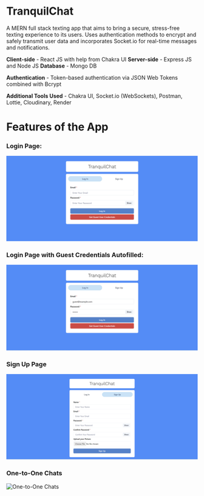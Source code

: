 # TranquilChat

A MERN full stack texting app that aims to bring a secure, stress-free texting experience to its users. Uses authentication methods to encrypt and safely transmit user data and incorporates Socket.io for real-time messages and notifications. 

**Client-side** - React JS with help from Chakra UI
**Server-side** - Express JS and Node JS
**Database** - Mongo DB

**Authentication** - Token-based authentication via JSON Web Tokens combined with Bcrypt

**Additional Tools Used** - Chakra UI, Socket.io (WebSockets), Postman, Lottie, Cloudinary, Render

# Features of the App

### Login Page: 

![Login Page](screenshots/Login-Page.png)

### Login Page with Guest Credentials Autofilled: 

![Login Page with Guest Credentials](screenshots/Login-Page-with-Guest-Creds.png)

### Sign Up Page

![Sign Up Page](screenshots/Sign-Up-Page.png)

### One-to-One Chats

![One-to-One Chats](One-to-One-Chat.png)
